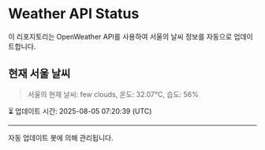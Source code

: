 
# Weather API Status

이 리포지토리는 OpenWeather API를 사용하여 서울의 날씨 정보를 자동으로 업데이트합니다.

## 현재 서울 날씨
> 서울의 현재 날씨: few clouds, 온도: 32.07°C, 습도: 56%

⏳ 업데이트 시간: 2025-08-05 07:20:39 (UTC)

---
자동 업데이트 봇에 의해 관리됩니다.
